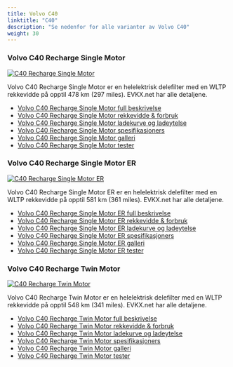 ```yaml
---
title: Volvo C40
linktitle: "C40"
description: "Se nedenfor for alle varianter av Volvo C40"
weight: 30
---
```

### Volvo C40 Recharge Single Motor

<a href="c40_recharge_single_motor/"><img src="https://media.evkx.net/multimedia/models/volvo/c40/C40_recharge_single_motor/main_1_st.jpg" class="img-fluid" alt="C40 Recharge Single Motor" ></a>

Volvo C40 Recharge Single Motor er en helelektrisk delefilter med en WLTP rekkevidde på opptil 478 km (297 miles). EVKX.net har alle detaljene. 

- [Volvo C40 Recharge Single Motor full beskrivelse](c40_recharge_single_motor/)
- [Volvo C40 Recharge Single Motor rekkevidde & forbruk](c40_recharge_single_motor/rangeandconsumption)
- [Volvo C40 Recharge Single Motor ladekurve og ladeytelse](c40_recharge_single_motor/chargingcurve)
- [Volvo C40 Recharge Single Motor spesifikasjoners](c40_recharge_single_motor/specifications)
- [Volvo C40 Recharge Single Motor galleri](c40_recharge_single_motor/gallery)
- [Volvo C40 Recharge Single Motor tester](c40_recharge_single_motor/reviews)

### Volvo C40 Recharge Single Motor ER

<a href="c40_recharge_single_motor_er/"><img src="https://media.evkx.net/multimedia/models/volvo/c40/C40_recharge_single_motor_er/main_1_st.jpg" class="img-fluid" alt="C40 Recharge Single Motor ER" ></a>

Volvo C40 Recharge Single Motor ER er en helelektrisk delefilter med en WLTP rekkevidde på opptil 581 km (361 miles). EVKX.net har alle detaljene. 

- [Volvo C40 Recharge Single Motor ER full beskrivelse](c40_recharge_single_motor_er/)
- [Volvo C40 Recharge Single Motor ER rekkevidde & forbruk](c40_recharge_single_motor_er/rangeandconsumption)
- [Volvo C40 Recharge Single Motor ER ladekurve og ladeytelse](c40_recharge_single_motor_er/chargingcurve)
- [Volvo C40 Recharge Single Motor ER spesifikasjoners](c40_recharge_single_motor_er/specifications)
- [Volvo C40 Recharge Single Motor ER galleri](c40_recharge_single_motor_er/gallery)
- [Volvo C40 Recharge Single Motor ER tester](c40_recharge_single_motor_er/reviews)

### Volvo C40 Recharge Twin Motor

<a href="c40_recharge_twin_motor/"><img src="https://media.evkx.net/multimedia/models/volvo/c40/C40_recharge_twin_motor/main_1_st.jpg" class="img-fluid" alt="C40 Recharge Twin Motor" ></a>

Volvo C40 Recharge Twin Motor er en helelektrisk delefilter med en WLTP rekkevidde på opptil 548 km (341 miles). EVKX.net har alle detaljene. 

- [Volvo C40 Recharge Twin Motor full beskrivelse](c40_recharge_twin_motor/)
- [Volvo C40 Recharge Twin Motor rekkevidde & forbruk](c40_recharge_twin_motor/rangeandconsumption)
- [Volvo C40 Recharge Twin Motor ladekurve og ladeytelse](c40_recharge_twin_motor/chargingcurve)
- [Volvo C40 Recharge Twin Motor spesifikasjoners](c40_recharge_twin_motor/specifications)
- [Volvo C40 Recharge Twin Motor galleri](c40_recharge_twin_motor/gallery)
- [Volvo C40 Recharge Twin Motor tester](c40_recharge_twin_motor/reviews)

